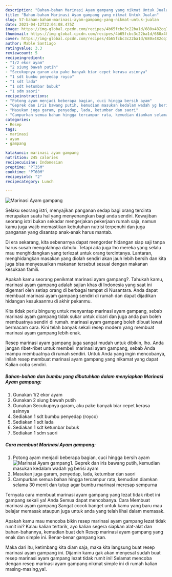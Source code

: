 ```yaml
---
description: "Bahan-bahan Marinasi Ayam gampang yang nikmat Untuk Jualan"
title: "Bahan-bahan Marinasi Ayam gampang yang nikmat Untuk Jualan"
slug: 57-bahan-bahan-marinasi-ayam-gampang-yang-nikmat-untuk-jualan
date: 2021-04-12T22:04:08.475Z
image: https://img-global.cpcdn.com/recipes/4b65fcbc3c22ba1d/680x482cq70/marinasi-ayam-gampang-foto-resep-utama.jpg
thumbnail: https://img-global.cpcdn.com/recipes/4b65fcbc3c22ba1d/680x482cq70/marinasi-ayam-gampang-foto-resep-utama.jpg
cover: https://img-global.cpcdn.com/recipes/4b65fcbc3c22ba1d/680x482cq70/marinasi-ayam-gampang-foto-resep-utama.jpg
author: Mable Santiago
ratingvalue: 3.3
reviewcount: 5
recipeingredient:
- "1/2 ekor ayam"
- "2 siung bawah putih"
- "Secukupnya garam aku pake banyak biar cepet kerasa asinnya"
- "1 sdt bumbu penyedap royco"
- "1 sdt lada"
- "1 sdt ketumbar bubuk"
- "1 sdm saori"
recipeinstructions:
- "Potong ayam menjadi beberapa bagian, cuci hingga bersih ayam"
- "Geprek dan iris bawang putih, kemudian masukan kedalam wadah yg berisi ayam"
- "Masukan juga garam, penyedap, lada, ketumbar dan saori"
- "Campurkan semua bahan hingga tercampur rata, kemudian diamkan selama 30 menit dan tutup agar bumbu marinasi meresap sempurna"
categories:
- Resep
tags:
- marinasi
- ayam
- gampang

katakunci: marinasi ayam gampang 
nutrition: 245 calories
recipecuisine: Indonesian
preptime: "PT35M"
cooktime: "PT60M"
recipeyield: "2"
recipecategory: Lunch

---
```



![Marinasi Ayam gampang](https://img-global.cpcdn.com/recipes/4b65fcbc3c22ba1d/680x482cq70/marinasi-ayam-gampang-foto-resep-utama.jpg)

Selaku seorang istri, menyajikan panganan sedap bagi orang tercinta merupakan suatu hal yang menyenangkan bagi anda sendiri. Kewajiban seorang istri bukan sekadar mengerjakan pekerjaan rumah saja, namun kamu juga wajib memastikan kebutuhan nutrisi terpenuhi dan juga panganan yang disantap anak-anak harus mantab.

Di era  sekarang, kita sebenarnya dapat mengorder hidangan siap saji tanpa harus susah mengolahnya dahulu. Tetapi ada juga lho mereka yang selalu mau menghidangkan yang terlezat untuk orang tercintanya. Lantaran, menghidangkan masakan yang diolah sendiri akan jauh lebih bersih dan kita juga bisa menyesuaikan makanan tersebut sesuai dengan makanan kesukaan famili. 



Apakah kamu seorang penikmat marinasi ayam gampang?. Tahukah kamu, marinasi ayam gampang adalah sajian khas di Indonesia yang saat ini digemari oleh setiap orang di berbagai tempat di Nusantara. Anda dapat membuat marinasi ayam gampang sendiri di rumah dan dapat dijadikan hidangan kesukaanmu di akhir pekanmu.

Kita tidak perlu bingung untuk menyantap marinasi ayam gampang, sebab marinasi ayam gampang tidak sukar untuk dicari dan juga anda pun boleh membuatnya sendiri di rumah. marinasi ayam gampang boleh dibuat lewat bermacam cara. Kini telah banyak sekali resep modern yang membuat marinasi ayam gampang lebih enak.

Resep marinasi ayam gampang juga sangat mudah untuk dibikin, lho. Anda jangan ribet-ribet untuk membeli marinasi ayam gampang, sebab Anda mampu membuatnya di rumah sendiri. Untuk Anda yang ingin mencobanya, inilah resep membuat marinasi ayam gampang yang nikamat yang dapat Kalian coba sendiri.

<!--inarticleads1-->

##### Bahan-bahan dan bumbu yang dibutuhkan dalam menyiapkan Marinasi Ayam gampang:

1. Gunakan 1/2 ekor ayam
1. Gunakan 2 siung bawah putih
1. Gunakan Secukupnya garam, aku pake banyak biar cepet kerasa asinnya
1. Sediakan 1 sdt bumbu penyedap (royco)
1. Sediakan 1 sdt lada
1. Sediakan 1 sdt ketumbar bubuk
1. Sediakan 1 sdm saori




<!--inarticleads2-->

##### Cara membuat Marinasi Ayam gampang:

1. Potong ayam menjadi beberapa bagian, cuci hingga bersih ayam
<img src="https://img-global.cpcdn.com/steps/0c98bfbe7741f1a8/160x128cq70/marinasi-ayam-gampang-langkah-memasak-1-foto.jpg" alt="Marinasi Ayam gampang">1. Geprek dan iris bawang putih, kemudian masukan kedalam wadah yg berisi ayam
1. Masukan juga garam, penyedap, lada, ketumbar dan saori
1. Campurkan semua bahan hingga tercampur rata, kemudian diamkan selama 30 menit dan tutup agar bumbu marinasi meresap sempurna




Ternyata cara membuat marinasi ayam gampang yang lezat tidak ribet ini gampang sekali ya! Anda Semua dapat mencobanya. Cara Membuat marinasi ayam gampang Sangat cocok banget untuk kamu yang baru mau belajar memasak ataupun juga untuk anda yang telah lihai dalam memasak.

Apakah kamu mau mencoba bikin resep marinasi ayam gampang lezat tidak rumit ini? Kalau kalian tertarik, ayo kalian segera siapkan alat-alat dan bahan-bahannya, kemudian buat deh Resep marinasi ayam gampang yang enak dan simple ini. Benar-benar gampang kan. 

Maka dari itu, ketimbang kita diam saja, maka kita langsung buat resep marinasi ayam gampang ini. Dijamin kamu gak akan menyesal sudah buat resep marinasi ayam gampang lezat tidak rumit ini! Selamat mencoba dengan resep marinasi ayam gampang nikmat simple ini di rumah kalian masing-masing,ya!.

